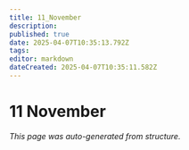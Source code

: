 ```yaml
---
title: 11_November
description: 
published: true
date: 2025-04-07T10:35:13.792Z
tags: 
editor: markdown
dateCreated: 2025-04-07T10:35:11.582Z
---
```


# 11 November

*This page was auto-generated from structure.*